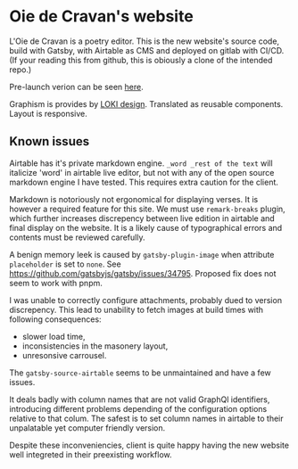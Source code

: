 # Oie de Cravan's website

L'Oie de Cravan is a poetry editor. This is the new website's source code, build with Gatsby, with Airtable as CMS and deployed on gitlab with CI/CD. (If your reading this from github, this is obiously a clone of the intended repo.)

Pre-launch verion can be seen [here](https://prncss.gitlab.io/oie-de-cravan/).

Graphism is provides by [LOKI design](https://www.lokidesign.net/). Translated as reusable components. Layout is responsive.

## Known issues

Airtable has it's private markdown engine. `_word _rest of the text` will italicize 'word' in airtable live editor, but not with any of the open source markdown engine I have tested. This requires extra caution for the client.

Markdown is notoriously not ergonomical for displaying verses. It is however a required feature for this site. We must use `remark-breaks` plugin, which further increases discrepency between live edition in airtable and final display on the website. It is a likely cause of typographical errors and contents must be reviewed carefully.

A benign memory leek is caused by `gatsby-plugin-image` when attribute `placeholder` is set to `none`. See
https://github.com/gatsbyjs/gatsby/issues/34795. Proposed fix does not seem to work with pnpm.

I was unable to correctly configure attachments, probably dued to version discrepency. This lead to unability to fetch images at build times with following consequences:

- slower load time,
- inconsistencies in the masonery layout,
- unresonsive carrousel.

The `gatsby-source-airtable` seems to be unmaintained and have a few issues.

It deals badly with column names that are not valid GraphQl identifiers, introducing different problems depending of the configuration options relative to that colum. The safest is to set column names in airtable to their unpalatable yet computer friendly version.

Despite these inconveniencies, client is quite happy having the new website well integreted in their preexisting workflow.
